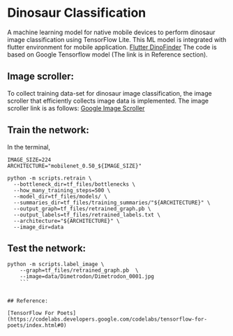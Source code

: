 # Dinosaur Classification

A machine learning model for native mobile devices to perform dinosaur image classification using TensorFlow Lite. This ML model is integrated with flutter environment for mobile application.
[Flutter DinoFinder](https://github.com/iRyanBell/flutter_dinofinder) The code is based on Google Tensorflow model (The link is in Reference section).  

## Image scroller:

To collect training data-set for dinosaur image classification, the image scroller that efficiently collects image data is implemented. The image scroller link is as follows:
[Google Image Scroller](https://github.com/parang17/Google_image_downloader)

## Train the network:
In the terminal, 
```
IMAGE_SIZE=224
ARCHITECTURE="mobilenet_0.50_${IMAGE_SIZE}"

python -m scripts.retrain \
  --bottleneck_dir=tf_files/bottlenecks \
  --how_many_training_steps=500 \
  --model_dir=tf_files/models/ \
  --summaries_dir=tf_files/training_summaries/"${ARCHITECTURE}" \
  --output_graph=tf_files/retrained_graph.pb \
  --output_labels=tf_files/retrained_labels.txt \
  --architecture="${ARCHITECTURE}" \
  --image_dir=data
```

## Test the network:
```
python -m scripts.label_image \
    --graph=tf_files/retrained_graph.pb  \
    --image=data/Dimetrodon/Dimetrodon_0001.jpg
    ```


## Reference:

[TensorFlow For Poets](https://codelabs.developers.google.com/codelabs/tensorflow-for-poets/index.html#0)
